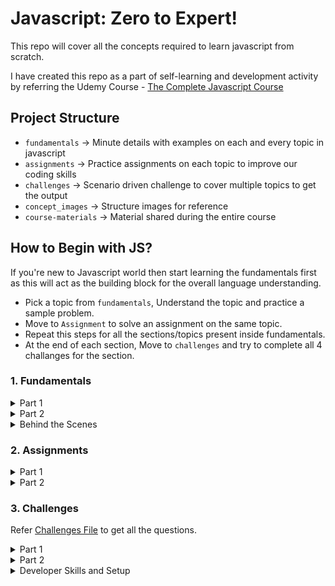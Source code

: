 # Javascript: Zero to Expert!

This repo will cover all the concepts required to learn javascript from scratch.

I have created this repo as a part of self-learning and development activity by referring the Udemy Course - [The Complete Javascript Course](https://www.udemy.com/course/the-complete-javascript-course)

## Project Structure

- `fundamentals` → Minute details with examples on each and every topic in javascript
- `assignments` → Practice assignments on each topic to improve our coding skills
- `challenges` → Scenario driven challenge to cover multiple topics to get the output
- `concept_images` → Structure images for reference
- `course-materials` → Material shared during the entire course

## How to Begin with JS?

If you're new to Javascript world then start learning the fundamentals first as this will act as the building block for the overall language understanding.

- Pick a topic from `fundamentals`, Understand the topic and practice a sample problem.
- Move to `Assignment` to solve an assignment on the same topic.
- Repeat this steps for all the sections/topics present inside fundamentals.
- At the end of each section, Move to `challenges` and try to complete all 4 challanges for the section.

### 1. Fundamentals

<details>
  <summary>Part 1</summary>

#### List of topics coverd under this section:

- [Intro to Javascript](https://github.com/kunalashar25/learn-javascript/blob/master/fundamentals/js_fundamentals_part_1/introduction/intro.txt)
- [Linking a Javascript File](https://github.com/kunalashar25/learn-javascript/tree/master/fundamentals/js_fundamentals_part_1/link_a_js_file)
- [Values and Variables](https://github.com/kunalashar25/learn-javascript/blob/master/fundamentals/js_fundamentals_part_1/values_and_variables/script.js)
- [Data Types](https://github.com/kunalashar25/learn-javascript/tree/master/fundamentals/js_fundamentals_part_1/data_types)
- [let, const, and var](https://github.com/kunalashar25/learn-javascript/tree/master/fundamentals/js_fundamentals_part_1/declaring_variables)
- [Basic Operators](https://github.com/kunalashar25/learn-javascript/tree/master/fundamentals/js_fundamentals_part_1/basic_operators)
- [Operator Precedence](https://github.com/kunalashar25/learn-javascript/tree/master/fundamentals/js_fundamentals_part_1/operator_precedence)
- [String and Template Literals](https://github.com/kunalashar25/learn-javascript/tree/master/fundamentals/js_fundamentals_part_1/strings_and_template_literals)
- [if-else Statement](https://github.com/kunalashar25/learn-javascript/tree/master/fundamentals/js_fundamentals_part_1/if_else)
- [Type Conversion and Coercion](https://github.com/kunalashar25/learn-javascript/tree/master/fundamentals/js_fundamentals_part_1/type_conversion_and_coercion)
- [Truthy and Falsy Values](https://github.com/kunalashar25/learn-javascript/tree/master/fundamentals/js_fundamentals_part_1/truthy_and_falsy_values)
- [== vs ===](https://github.com/kunalashar25/learn-javascript/tree/master/fundamentals/js_fundamentals_part_1/equality_operators)
- [Boolean Logic](https://github.com/kunalashar25/learn-javascript/tree/master/fundamentals/js_fundamentals_part_1/boolean_logic)
- [Logical Operators](https://github.com/kunalashar25/learn-javascript/tree/master/fundamentals/js_fundamentals_part_1/logical_operators)
- [Switch Statement](https://github.com/kunalashar25/learn-javascript/tree/master/fundamentals/js_fundamentals_part_1/switch_statement)
- [Conditional Operator](https://github.com/kunalashar25/learn-javascript/tree/master/fundamentals/js_fundamentals_part_1/conditional_operator)
</details>

<details>
  <summary>Part 2</summary>

#### List of topics coverd under this section:

- [Strict Mode](https://github.com/kunalashar25/learn-javascript/tree/master/fundamentals/js_fundamentals_part_2/strict_mode)
- [Functions](https://github.com/kunalashar25/learn-javascript/tree/master/fundamentals/js_fundamentals_part_2/functions)
- [Function Declaration vs Expressions](https://github.com/kunalashar25/learn-javascript/tree/master/fundamentals/js_fundamentals_part_2/function_declaration_vs_expressions)
- [Arrow Functions](https://github.com/kunalashar25/learn-javascript/tree/master/fundamentals/js_fundamentals_part_2/arrow_functions)
- [Function Calling Functions](https://github.com/kunalashar25/learn-javascript/tree/master/fundamentals/js_fundamentals_part_2/functions_calling_functions)
- [Reviewing Functions](https://github.com/kunalashar25/learn-javascript/tree/master/fundamentals/js_fundamentals_part_2/reviewing_functions)
- [Arrays Introduction](https://github.com/kunalashar25/learn-javascript/tree/master/fundamentals/js_fundamentals_part_2/array_introduction)
- [Basic Array Operations](https://github.com/kunalashar25/learn-javascript/tree/master/fundamentals/js_fundamentals_part_2/basic_array_operation)
- [Introduction to Objects](https://github.com/kunalashar25/learn-javascript/tree/master/fundamentals/js_fundamentals_part_2/introduction_to_objects)
- [Dot vs Bracket Notations](https://github.com/kunalashar25/learn-javascript/tree/master/fundamentals/js_fundamentals_part_2/dot_vs_bracket_notation)
- [Object Methods](https://github.com/kunalashar25/learn-javascript/tree/master/fundamentals/js_fundamentals_part_2/object_methods)
- [for Loop](https://github.com/kunalashar25/learn-javascript/tree/master/fundamentals/js_fundamentals_part_2/for_loop)
- [Loop Arrays, Continue, and Break](https://github.com/kunalashar25/learn-javascript/tree/master/fundamentals/js_fundamentals_part_2/looping_array_break_and_continue)
- [Loop Backwards and Nested Loops](https://github.com/kunalashar25/learn-javascript/tree/master/fundamentals/js_fundamentals_part_2/loop_backwards_and_nested_loops)
- [While Loop](https://github.com/kunalashar25/learn-javascript/tree/master/fundamentals/js_fundamentals_part_2/while_loop)
</details>

<details>
  <summary>Behind the Scenes</summary>

#### List of topics coverd under this section:

- [Javascript High-level Overview](https://github.com/kunalashar25/learn-javascript/blob/master/fundamentals/js_behind_the_scenes/high_level_overview/overview.txt)
- [JS Engine and Runtime](https://github.com/kunalashar25/learn-javascript/blob/master/fundamentals/js_behind_the_scenes/engine_and_runtime/engine_and_runtime.txt)
- [Execution Context and Call Stack](https://github.com/kunalashar25/learn-javascript/blob/master/fundamentals/js_behind_the_scenes/execution_context_and_call_stack/execution_context_and_call_stack.txt)
- [Scope and Scope Chain](https://github.com/kunalashar25/learn-javascript/blob/master/fundamentals/js_behind_the_scenes/scope_and_scope_chain/scope_and_scope_chain.txt)
- [Scoping in Practice](https://github.com/kunalashar25/learn-javascript/tree/master/fundamentals/js_behind_the_scenes/scoping_in_practice)
- [Hoisting and TDZ](https://github.com/kunalashar25/learn-javascript/blob/master/fundamentals/js_behind_the_scenes/hoisting_and_tdz/hoisting_and_tdz.txt)
- [this Keyword](https://github.com/kunalashar25/learn-javascript/tree/master/fundamentals/js_behind_the_scenes/this_keyword)
- [Regular vs Arrow Functions](https://github.com/kunalashar25/learn-javascript/tree/master/fundamentals/js_behind_the_scenes/regular_vs_arrow_functions)
- [primitives vs Objects](https://github.com/kunalashar25/learn-javascript/tree/master/fundamentals/js_behind_the_scenes/primitives_vs_objects)

</details>

### 2. Assignments

<details>
  <summary>Part 1</summary>
</details>

<details>
  <summary>Part 2</summary>
</details>

### 3. Challenges

Refer [Challenges File](https://github.com/kunalashar25/learn-javascript/blob/master/challenges/all-coding-challenges.pdf) to get all the questions.

<details>
  <summary>Part 1</summary>

#### Challenges in this section:

- [Challenge 1](https://github.com/kunalashar25/learn-javascript/tree/master/challenges/js_fundamentals_part_1/challenge_1)
- [Challenge 2](https://github.com/kunalashar25/learn-javascript/tree/master/challenges/js_fundamentals_part_1/challenge_2)
- [Challenge 3](https://github.com/kunalashar25/learn-javascript/tree/master/challenges/js_fundamentals_part_1/challenge_3)
- [Challenge 4](https://github.com/kunalashar25/learn-javascript/tree/master/challenges/js_fundamentals_part_1/challenge_4)

</details>

<details>
  <summary>Part 2</summary>

#### Challenges in this section:

- [Challenge 1](https://github.com/kunalashar25/learn-javascript/tree/master/challenges/js_fundamentals_part_2/challenge_1)
- [Challenge 2](https://github.com/kunalashar25/learn-javascript/tree/master/challenges/js_fundamentals_part_2/challenge_2)
- [Challenge 3](https://github.com/kunalashar25/learn-javascript/tree/master/challenges/js_fundamentals_part_2/challenge_3)
- [Challenge 4](https://github.com/kunalashar25/learn-javascript/tree/master/challenges/js_fundamentals_part_2/challenge_4)

</details>

<details>
  <summary>Developer Skills and Setup</summary>

#### Challenges in this section:

- [Challenge 1](https://github.com/kunalashar25/learn-javascript/tree/master/challenges/developer_skills_and_setup/challenge_1)
</details>
